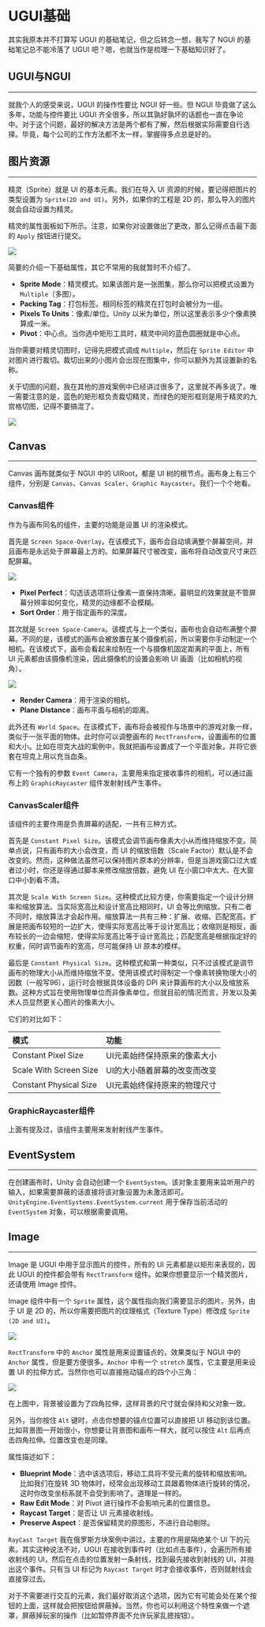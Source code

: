 # UGUI基础

其实我原本并不打算写 UGUI 的基础笔记，但之后转念一想，我写了 NGUI 的基础笔记总不能冷落了 UGUI 吧？嗯，也就当作是梳理一下基础知识好了。

## UGUI与NGUI

---

就我个人的感受来说，UGUI 的操作性要比 NGUI 好一些。但 NGUI 毕竟做了这么多年，功能与控件要比 UGUI 齐全很多，所以其孰好孰坏的话题也一直在争论中。对于这个问题，最好的解决方法是两个都有了解，然后根据实际需要自行选择。毕竟，每个公司的工作方法都不太一样，掌握得多点总是好的。

## 图片资源

---

精灵（Sprite）就是 UI 的基本元素。我们在导入 UI 资源的时候，要记得把图片的类型设置为 `Sprite(2D and UI)`。另外，如果你的工程是 2D 的，那么导入的图片就会自动设置为精灵。

精灵的属性面板如下所示。注意，如果你对设置做出了更改，那么记得点击最下面的 `Apply` 按钮进行提交。

![](http://cdn.fantasticmiao.cn/image/post/U3D/UGUI%E5%9F%BA%E7%A1%80/01.png)

简要的介绍一下基础属性，其它不常用的我就暂时不介绍了。

* **Sprite Mode**：精灵模式。如果该图片是一张图集，那么你可以把模式设置为 `Multiple`（多图）。
* **Packing Tag**：打包标签。相同标签的精灵在打包时会被分为一组。
* **Pixels To Units**：像素/单位。Unity 以米为单位，所以这里表示多少个像素换算成一米。
* **Pivot**：中心点。当你选中矩形工具时，精灵中间的蓝色圆圈就是中心点。

当你需要对精灵切图时，记得先把模式调成 `Multiple`，然后在 `Sprite Editor` 中对图片进行裁切。裁切出来的小图片会出现在图集中，你可以额外为其设置新的名称。

关于切图的问题，我在其他的游戏案例中已经讲过很多了，这里就不再多说了。唯一需要注意的是，蓝色的矩形框负责裁切精灵，而绿色的矩形框则是用于精灵的九宫格切图，记得不要搞混了。

![](http://cdn.fantasticmiao.cn/image/post/U3D/MVC%E5%BC%80%E5%8F%91%E4%BF%84%E7%BD%97%E6%96%AF%E6%96%B9%E5%9D%97/06.png)

## Canvas

---

Canvas 画布就类似于 NGUI 中的 UIRoot，都是 UI 树的根节点。画布身上有三个组件，分别是 `Canvas`、`Canvas Scaler`、`Graphic Raycaster`。我们一个个地看。

### Canvas组件

作为与画布同名的组件，主要的功能是设置 UI 的渲染模式。

首先是 `Screen Space-Overlay`。在该模式下，画布会自动填满整个屏幕空间，并且画布是永远处于屏幕最上方的。如果屏幕尺寸被改变，画布将自动改变尺寸来匹配屏幕。

![](http://cdn.fantasticmiao.cn/image/post/U3D/UGUI%E5%9F%BA%E7%A1%80/02.png)

* **Pixel Perfect**：勾选该选项将让像素一直保持清晰，最明显的效果就是不管屏幕分辨率如何变化，精灵的边缘都不会模糊。
* **Sort Order**：用于指定画布的深度。

其次就是 `Screen Space-Camera`。该模式与上一个类似，画布也会自动布满整个屏幕。不同的是，该模式的画布会被放置在某个摄像机前，所以需要你手动制定一个相机。在该模式下，画布会看起来绘制在一个与摄像机固定距离的平面上，所有 UI 元素都由该摄像机渲染，因此摄像机的设置会影响 UI 画面（比如相机的视角）。

![](http://cdn.fantasticmiao.cn/image/post/U3D/UGUI%E5%9F%BA%E7%A1%80/03.png)

* **Render Camera**：用于渲染的相机。
* **Plane Distance**：画布平面与相机的距离。

此外还有 `World Space`。在该模式下，画布将会被视作与场景中的游戏对象一样，类似于一张平面的物体。此时你可以调整画布的 `RectTransform`，设置画布的位置和大小。比如在坦克大战的案例中，我就把画布设置成了一个平面对象，并将它嵌套在坦克上用以充当血条。

它有一个独有的参数 `Event Camera`，主要用来指定接收事件的相机，可以通过画布上的 `GraphicRaycaster` 组件发射射线产生事件。

### CanvasScaler组件

该组件的主要作用是负责屏幕的适配，一共有三种方式。

首先是 `Constant Pixel Size`。该模式会调节画布像素大小从而维持缩放不变。简单点说，只有画布的大小会改变，而 UI 的缩放倍数（Scale Factor）默认是不会改变的。然而，这种做法虽然可以保持图片原本的分辨率，但是当游戏窗口过大或者过小时，你还是得通过脚本来修改缩放倍数，避免 UI 在小窗口中太大、在大窗口中小到看不清。

其次是 `Scale With Screen Size`。这种模式比较方便，你需要指定一个设计分辨率和缩放算法。当实际宽高比和设计宽高比相同时，UI 会等比例缩放。只有二者不同时，缩放算法才会起作用。缩放算法一共有三种：扩展、收缩、匹配宽高。扩展是把画布较短的一边扩大，使得实际宽高比等于设计宽高比；收缩则是相反，画布较长的一边会缩短，使得实际宽高比等于设计宽高比；匹配宽高是根据指定好的权重，同时调节画布的宽高，尽可能保持 UI 原本的模样。

最后是 `Constant Physical Size`。这种模式和第一种类似，只不过该模式是调节画布的物理大小从而维持缩放不变。使用该模式时得制定一个像素转换物理大小的因数（一般写96），运行时会根据具体设备的 DPI 来计算画布的大小以及缩放系数。这种方式旨在使用物理单位而非像素单位，但就目前的情况而言，开发以及美术人员显然更关心图片的像素大小。

它们的对比如下：

| 模式 | 功能 |
| :--- | :--- |
| Constant Pixel Size | UI元素始终保持原来的像素大小 |
| Scale With Screen Size | UI的大小随着屏幕的改变而改变 |
| Constant Physical Size | UI元素始终保持原来的物理尺寸 |

### GraphicRaycaster组件

上面有提及过，该组件主要用来发射射线产生事件。

## EventSystem

---

在创建画布时，Unity 会自动创建一个 `EventSystem`。该对象主要用来监听用户的输入，如果需要屏蔽的话直接将该对象设置为未激活即可。`UnityEngine.EventSystems.EventSystem.current` 用于保存当前活动的 `EventSystem` 对象，可以根据需要调用。

## Image

---

Image 是 UGUI 中用于显示图片的控件，所有的 UI 元素都是以矩形来表现的，因此 UGUI 的控件都会带有 `RectTransform` 组件。如果你想要显示一个精灵图片，还请使用 Image 控件。

Image 组件中有一个 `Sprite` 属性，这个属性指向我们需要显示的图片。另外，由于 UI 是 2D 的，所以你需要把图片的纹理格式（Texture Type）修改成 `Sprite (2D and UI)`。

![](http://cdn.fantasticmiao.cn/image/post/U3D/UGUI%E5%9F%BA%E7%A1%80/04.png)

`RectTransform` 中的 `Anchor` 属性是用来设置锚点的，效果类似于 NGUI 中的 `Anchor` 属性，但是要方便很多。`Anchor` 中有一个 `stretch` 属性，它主要是用来设置 UI 的拉伸方式，当然你也可以直接拖动锚点的四个小三角：

![](http://cdn.fantasticmiao.cn/image/post/U3D/UGUI%E5%9F%BA%E7%A1%80/05.png)

在上图中，背景被设置为了四角拉伸，这样背景的尺寸就会保持和父对象一致。

另外，当你按住 `Alt` 键时，点击你想要的锚点位置可以直接把 UI 移动到该位置。比如背景图一开始很小，你想要让背景图和画布一样大，就可以按住 `Alt` 后再点击四角拉伸。位置改变也是同理。

属性描述如下：

* **Blueprint Mode**：选中该选项后，移动工具将不受元素的旋转和缩放影响。比如我们在旋转 3D 物体时，经常会出现移动工具跟着物体进行旋转的情况，这时你改变坐标系就不会受到影响了。道理是一样的。
* **Raw Edit Mode**：对 Pivot 进行操作不会影响元素的位置信息。
* **Raycast Target**：是否让 UI 元素接收射线。
* **Preserve Aspect**：是否保留精灵的原图形，不进行自动剔除。

`RayCast Target` 我在俄罗斯方块案例中讲过，主要的作用是隔绝某个 UI 下的元素。其实这种说法不对，UGUI 在接收到事件时（比如点击事件），会遍历所有接收射线的 UI，然后在点击的位置发射一条射线，找到最先接收到射线的 UI，并抛出这个事件。只有当 UI 标记为 `Raycast Target` 时才会接收事件，否则就射线会直接穿过去。

对于不需要进行交互的元素，我们最好取消这个选项，因为它有可能会处在某个按钮的上面，这样就会把按钮给屏蔽掉。当然，你也可以利用这个特性来做一个遮罩，屏蔽掉玩家的操作（比如暂停界面不允许玩家乱摁按钮）。